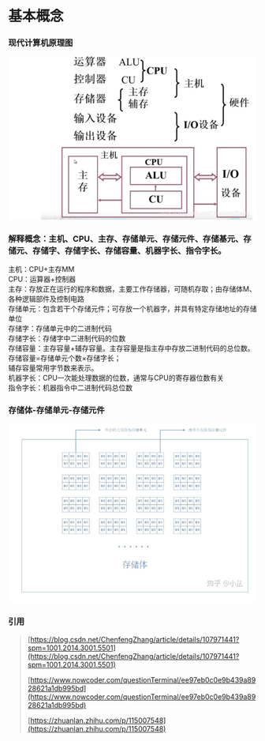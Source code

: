 # 基本概念

### 现代计算机原理图

![](../.gitbook/assets/image%20%282%29.png)

### 

### 

### 解释概念：主机、CPU、主存、存储单元、存储元件、存储基元、存储元、存储字、存储字长、存储容量、机器字长、指令字长。

主机：CPU+主存MM   
CPU：运算器+控制器   
主存：存放正在运行的程序和数据，主要工作存储器，可随机存取；由存储体M、各种逻辑部件及控制电路   
存储单元：包含若干个存储元件；可存放一个机器字，并具有特定存储地址的存储单位   
存储字：存储单元中的二进制代码   
存储字长：存储字中二进制代码的位数   
存储容量：主存容量+辅存容量。主存容量是指主存中存放二进制代码的总位数。  
                    存储容量=存储单元个数×存储字长；  
                    辅存容量常用字节数来表示。   
机器字长：CPU一次能处理数据的位数，通常与CPU的寄存器位数有关   
指令字长：机器指令中二进制代码总位数

### 

### 存储体-存储单元-存储元件

![](../.gitbook/assets/image%20%281%29.png)

### 引用

> [https://blog.csdn.net/ChenfengZhang/article/details/107971441?spm=1001.2014.3001.5501](https://blog.csdn.net/ChenfengZhang/article/details/107971441?spm=1001.2014.3001.5501)
>
> [https://www.nowcoder.com/questionTerminal/ee97eb0c0e9b439a8928621a1db995bd](https://www.nowcoder.com/questionTerminal/ee97eb0c0e9b439a8928621a1db995bd)
>
> [https://zhuanlan.zhihu.com/p/115007548](https://zhuanlan.zhihu.com/p/115007548)



